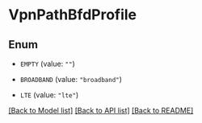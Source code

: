 # VpnPathBfdProfile

## Enum


* `EMPTY` (value: `""`)

* `BROADBAND` (value: `"broadband"`)

* `LTE` (value: `"lte"`)


[[Back to Model list]](../README.md#documentation-for-models) [[Back to API list]](../README.md#documentation-for-api-endpoints) [[Back to README]](../README.md)


